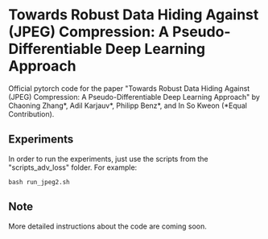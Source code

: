 # Towards Robust Data Hiding Against (JPEG) Compression: A Pseudo-Differentiable Deep Learning Approach

Official pytorch code for the paper "Towards Robust Data Hiding Against (JPEG) Compression: A Pseudo-Differentiable Deep Learning Approach" by Chaoning Zhang*, Adil Karjauv*, Philipp Benz*, and In So Kweon (*Equal Contribution).

## Experiments

In order to run the experiments, just use the scripts from the "scripts_adv_loss" folder.
For example:
```
bash run_jpeg2.sh
```

## Note

More detailed instructions about the code are coming soon.